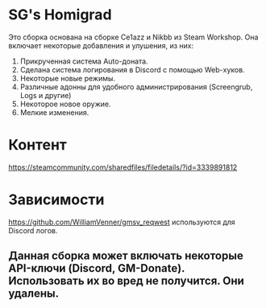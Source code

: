 # SG's Homigrad
 
Это сборка основана на сборке Ce1azz и Nikbb из Steam Workshop. Она включает некоторые добавления и улушения, из них:
1. Прикрученная система Auto-доната.
2. Сделана система логирования в Discord с помощью Web-хуков.
3. Некоторые новые режимы.
4. Различные адонны для удобного администрирования (Screengrub, Logs и другие)
5. Некоторое новое оружие.
6. Мелкие изменения.

# Контент
https://steamcommunity.com/sharedfiles/filedetails/?id=3339891812

# Зависимости
https://github.com/WilliamVenner/gmsv_reqwest используются для Discord логов.

## Данная сборка может включать некоторые API-ключи (Discord, GM-Donate). Использовать их во вред не получится. Они удалены.
